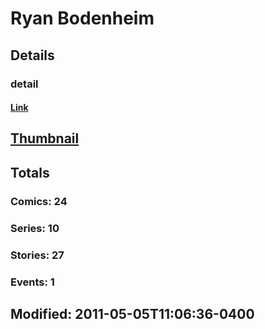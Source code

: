 # Ryan  Bodenheim 
## Details
### detail
#### [Link](http://marvel.com/comics/creators/4574/ryan_bodenheim?utm_campaign=apiRef&utm_source=225578a89fc76f3d20fbffda5d17a88d)
## [Thumbnail](http://i.annihil.us/u/prod/marvel/i/mg/b/40/image_not_available.jpg)
## Totals
### Comics: 24
### Series: 10
### Stories: 27
### Events: 1
## Modified: 2011-05-05T11:06:36-0400